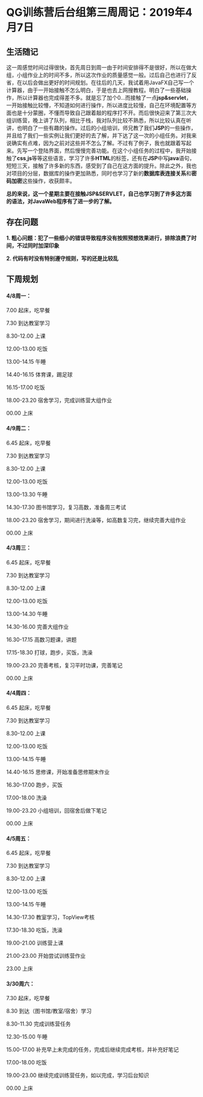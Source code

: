 # QG训练营后台组第三周周记：2019年4月7日

## 生活随记

​	这一周感觉时间过得很快，首先周日到周一由于时间安排得不是很好，所以在做大组，小组作业上的时间不多，所以这次作业的质量感觉一般。过后自己也进行了反省，在以后会做出更好的时间规划。在往后的几天，我试着用JavaFX自己写一个计算器，由于一开始接触不怎么明白，于是也去上网搜教程。明白了一些基础操作，所以计算器也完成得差不多。就是忘了加个0...而接触了一点**jsp&servlet**，一开始接触比较懵，不知道如何进行操作，所以进度比较慢，自己在环境配置等方面也是十分蒙圈，不懂而导致自己跟着敲的程序打不开。而后很快迎来了第三次大组训练营，晚上讲了队列，相比于栈，我对队列比较不熟悉，所以比较认真在听讲，也明白了一些有趣的操作。过后的小组培训，师兄教了我们**JSP**的一些操作，并且给了我们一些实例让我们更好的去了解，并下达了这一次的小组任务。对我来说确实有点难，因为之前对这些并不怎么了解。不过有了例子，我也就跟着写起来。先写一个登陆界面，然后慢慢完善功能。在这个小组任务的过程中，我开始接触了**css**,**js**等等这些语言，学习了许多**HTML**的标签，还有在**JSP**中写**java**语句，短短三天，接触了许多新的东西，感受到了自己在这方面的提升。除此之外，我也对项目的分层，数据库的操作更加熟悉，同时也学习了新的**数据库表连接关系**和**密码加密**这些操作，收获颇丰。

**总的来说，这一个星期主要在接触JSP&SERVLET，自己也学习到了许多这方面的语法，对JavaWeb程序有了进一步的了解。**

## 存在问题

  **1. 粗心问题：犯了一些细小的错误导致程序没有按照预想效果进行，排除浪费了时间，不过同时加深印象**

 **2. 代码有时没有特别遵守规则，写的还是比较乱**

## 下周规划

#### 4/8周一：

7.00  起床，吃早餐

7.30  到达教室学习

8.30-12.00  上课

12.00-13.00  吃饭

13.00-14.15  午睡

14.40-16.15  体育课，踢足球

16.15-17.00   吃饭

18.00-23.20  宿舍学习，完成训练营大组作业

00.00   上床

#### 4/9周二：

6.45  起床，吃早餐

7.30  到达教室学习

8.30-12.00  上课

12.00-13.00  吃饭

13.00-13.30  午睡

14.30-17.30  图书馆学习，复习高数，准备周三考试

18.00-23.20  宿舍学习，期间进行洗澡等，如高数复习完，继续完善大组作业

00.00   上床

#### 4/3周三：

6.45  起床，吃早餐

7.30  到达教室学习

8.30-12.00  上课

12.00-13.00  吃饭

13.00-14.30  午睡

14.30-16.00   完善大组作业

16.30-17.15   高数习题课，讲题

17.15-18.30  打球，跑步，买饭，洗澡

19.00-23.20  完善考核，复习平时功课，完善笔记

 00.00  上床

#### 4/4周四：

6.45  起床，吃早餐

7.30  到达教室学习

8.30-12.00  上课

12.00-13.00  吃饭

13.00-14.15  午睡

14.40-16.15   思修课，开始准备思修期末作业

16.30-17.00  跑步，买饭

17.00-18.00  洗澡

19.00-23.20  小组培训，回宿舍后做下笔记

 00.00  上床

#### 4/5周五：

6.45  起床，吃早餐

7.30  到达教室学习

8.30-12.00  上课

12.00-13.00  吃饭

13.00-14.15  午睡

14.30-17.30  教室学习，TopView考核

17.30-18.30  吃饭，洗澡

19.00-21.00  训练营上课

21.00-23.00  开始尝试训练营作业

 23.00  上床

#### 3/30周六：

7.30  起床，吃早餐

8.30  到达（图书馆/教室/宿舍）学习

8.30-11.30  完成训练营任务

12.30-15.00  午睡

15.00-17.00  补充早上未完成的任务，完成后继续完成考核，并补充好笔记

17.00-18.00   吃饭

19.00-23.00 继续完成训练营任务，如以完成，学习后台知识

00.00   上床